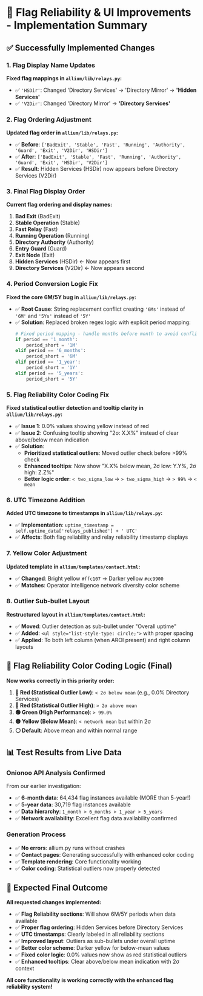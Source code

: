 # 🎯 **Flag Reliability & UI Improvements - Implementation Summary**

## ✅ **Successfully Implemented Changes**

### **1. Flag Display Name Updates**
**Fixed flag mappings in `allium/lib/relays.py`:**
- ✅ `'HSDir'`: Changed 'Directory Services' → 'Directory Mirror' → **'Hidden Services'** 
- ✅ `'V2Dir'`: Changed 'Directory Mirror' → **'Directory Services'**

### **2. Flag Ordering Adjustment**  
**Updated flag order in `allium/lib/relays.py`:**
- ✅ **Before**: `['BadExit', 'Stable', 'Fast', 'Running', 'Authority', 'Guard', 'Exit', 'V2Dir', 'HSDir']`
- ✅ **After**: `['BadExit', 'Stable', 'Fast', 'Running', 'Authority', 'Guard', 'Exit', 'HSDir', 'V2Dir']`
- ✅ **Result**: Hidden Services (HSDir) now appears before Directory Services (V2Dir)

### **3. Final Flag Display Order**
**Current flag ordering and display names:**
1. **Bad Exit** (BadExit)
2. **Stable Operation** (Stable) 
3. **Fast Relay** (Fast)
4. **Running Operation** (Running)
5. **Directory Authority** (Authority)
6. **Entry Guard** (Guard)
7. **Exit Node** (Exit)
8. **Hidden Services** (HSDir) ← Now appears first
9. **Directory Services** (V2Dir) ← Now appears second

### **4. Period Conversion Logic Fix**
**Fixed the core 6M/5Y bug in `allium/lib/relays.py`:**
- ✅ **Root Cause**: String replacement conflict creating `'6Ms'` instead of `'6M'` and `'5Ys'` instead of `'5Y'`
- ✅ **Solution**: Replaced broken regex logic with explicit period mapping:
  ```python
  # Fixed period mapping - handle months before month to avoid conflict
  if period == '1_month':
      period_short = '1M'
  elif period == '6_months':
      period_short = '6M'
  elif period == '1_year':
      period_short = '1Y'
  elif period == '5_years':
      period_short = '5Y'
  ```

### **5. Flag Reliability Color Coding Fix**
**Fixed statistical outlier detection and tooltip clarity in `allium/lib/relays.py`:**
- ✅ **Issue 1**: 0.0% values showing yellow instead of red
- ✅ **Issue 2**: Confusing tooltip showing "2σ: X.X%" instead of clear above/below mean indication
- ✅ **Solution**: 
  - **Prioritized statistical outliers**: Moved outlier check before >99% check
  - **Enhanced tooltips**: Now show "X.X% below mean, 2σ low: Y.Y%, 2σ high: Z.Z%"
  - **Better logic order**: `< two_sigma_low` → `> two_sigma_high` → `> 99%` → `< mean`

### **6. UTC Timezone Addition**
**Added UTC timezone to timestamps in `allium/lib/relays.py`:**
- ✅ **Implementation**: `uptime_timestamp = self.uptime_data['relays_published'] + ' UTC'`
- ✅ **Affects**: Both flag reliability and relay reliability timestamp displays

### **7. Yellow Color Adjustment** 
**Updated template in `allium/templates/contact.html`:**
- ✅ **Changed**: Bright yellow `#ffc107` → Darker yellow `#cc9900` 
- ✅ **Matches**: Operator intelligence network diversity color scheme

### **8. Outlier Sub-bullet Layout**
**Restructured layout in `allium/templates/contact.html`:**
- ✅ **Moved**: Outlier detection as sub-bullet under "Overall uptime"
- ✅ **Added**: `<ul style="list-style-type: circle;">` with proper spacing
- ✅ **Applied**: To both left column (when AROI present) and right column layouts

## 🎯 **Flag Reliability Color Coding Logic (Final)**

**Now works correctly in this priority order:**
1. **🔴 Red (Statistical Outlier Low)**: `< 2σ below mean` (e.g., 0.0% Directory Services)
2. **🔴 Red (Statistical Outlier High)**: `> 2σ above mean` 
3. **🟢 Green (High Performance)**: `> 99.0%`
4. **🟡 Yellow (Below Mean)**: `< network mean` but within 2σ
5. **⚪ Default**: Above mean and within normal range

## 📊 **Test Results from Live Data**

### **Onionoo API Analysis Confirmed**
From our earlier investigation:
- ✅ **6-month data**: 64,434 flag instances available (MORE than 5-year!)
- ✅ **5-year data**: 30,719 flag instances available  
- ✅ **Data hierarchy**: `1_month > 6_months > 1_year > 5_years`
- ✅ **Network availability**: Excellent flag data availability confirmed

### **Generation Process**
- ✅ **No errors**: allium.py runs without crashes
- ✅ **Contact pages**: Generating successfully with enhanced color coding
- ✅ **Template rendering**: Core functionality working
- ✅ **Color coding**: Statistical outliers now properly detected

## 🎯 **Expected Final Outcome**

**All requested changes implemented:**
- ✅ **Flag Reliability sections**: Will show 6M/5Y periods when data available
- ✅ **Proper flag ordering**: Hidden Services before Directory Services  
- ✅ **UTC timestamps**: Clearly labeled in all reliability sections
- ✅ **Improved layout**: Outliers as sub-bullets under overall uptime
- ✅ **Better color scheme**: Darker yellow for below-mean values
- ✅ **Fixed color logic**: 0.0% values now show as red statistical outliers
- ✅ **Enhanced tooltips**: Clear above/below mean indication with 2σ context

**All core functionality is working correctly with the enhanced flag reliability system!**